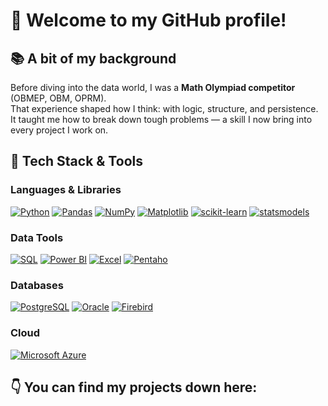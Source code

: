 <!--
**alvarojbrz/alvarojbrz** is a ✨ _special_ ✨ repository because its `README.md` (this file) appears on your GitHub profile.

Here are some ideas to get you started:

- 🔭 I’m currently working on ...
- 🌱 I’m currently learning ...
- 👯 I’m looking to collaborate on ...
- 🤔 I’m looking for help with ...
- 💬 Ask me about ...
- 📫 How to reach me: ...
- 😄 Pronouns: ...
- ⚡ Fun fact: ...
-->

# 👋 Welcome to my GitHub profile!


## 📚 A bit of my background

Before diving into the data world, I was a **Math Olympiad competitor** (OBMEP, OBM, OPRM).  
That experience shaped how I think: with logic, structure, and persistence. It taught me how to break down tough problems — a skill I now bring into every project I work on.


## 🧰 Tech Stack & Tools

### Languages & Libraries

[![Python](https://img.shields.io/badge/Python-14354C?style=for-the-badge&logo=python&logoColor=white)](#)
[![Pandas](https://img.shields.io/badge/Pandas-150458?style=for-the-badge&logo=pandas&logoColor=white)](#)
[![NumPy](https://img.shields.io/badge/NumPy-013243?style=for-the-badge&logo=numpy&logoColor=white)](#)
[![Matplotlib](https://img.shields.io/badge/Matplotlib-11557C?style=for-the-badge&logo=matplotlib&logoColor=white)](#)
[![scikit-learn](https://img.shields.io/badge/scikit--learn-F7931E?style=for-the-badge&logo=scikit-learn&logoColor=white)](#)
[![statsmodels](https://img.shields.io/badge/statsmodels-004F8B?style=for-the-badge)](#)

### Data Tools

[![SQL](https://img.shields.io/badge/SQL-4479A1?style=for-the-badge&logo=postgresql&logoColor=white)](#)
[![Power BI](https://img.shields.io/badge/Power%20BI-F2C811?style=for-the-badge&logo=powerbi&logoColor=black)](#)
[![Excel](https://img.shields.io/badge/Microsoft_Excel-217346?style=for-the-badge&logo=microsoft-excel&logoColor=white)](#)
[![Pentaho](https://img.shields.io/badge/Pentaho-FF6F00?style=for-the-badge)](#)

### Databases

[![PostgreSQL](https://img.shields.io/badge/PostgreSQL-4169E1?style=for-the-badge&logo=postgresql&logoColor=white)](#)
[![Oracle](https://img.shields.io/badge/Oracle-F80000?style=for-the-badge&logo=oracle&logoColor=white)](#)
[![Firebird](https://img.shields.io/badge/Firebird-E92814?style=for-the-badge)](#)

### Cloud

[![Microsoft Azure](https://img.shields.io/badge/Microsoft_Azure-0078D4?style=for-the-badge&logo=microsoft-azure&logoColor=white)](#)




## 👇 You can find my projects down here:


